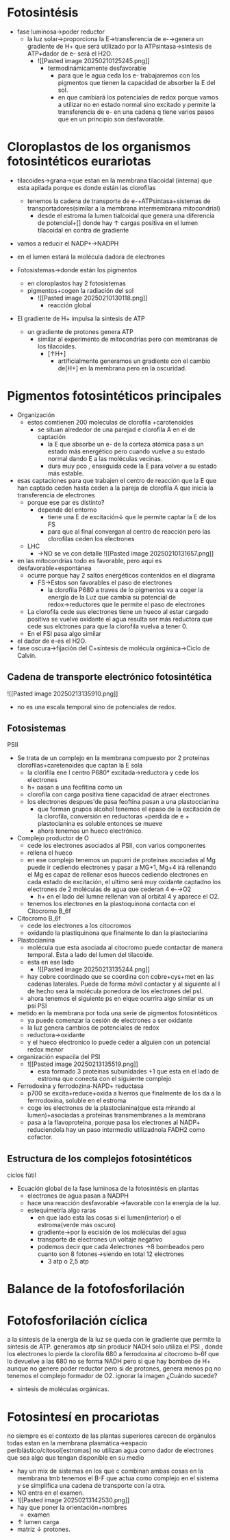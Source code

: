 # Fotosintésis
- fase luminosa→poder reductor
	- la luz solar→proporciona la E→transferencia de e-→genera un gradiente de H+ que será utilizado por la ATPsintasa→síntesis de ATP+dador de e- será el H2O.
		- ![[Pasted image 20250210125245.png]]
			- termodinámicamente desfavorable
				- para que le agua ceda los e- trabajaremos con los pigmentos que tienen la capacidad de absorber la E del sol.
				- en que cambiará los potenciales de redox porque vamos a utilizar no en estado normal sino excitado y permite la transferencia de e- en una cadena q tiene varios pasos que en un principio son desfavorable.

# Cloroplastos de los organismos fotosintéticos eurariotas
- tilacoides→grana→que estan en la membrana tilacoidal (interna) que esta apilada porque es donde están las clorofilas 
	- tenemos la cadena de transporte de e-+ATPsintasa+sistemas de transportadores(similar a la membrana intermembrana mitocondrial)
		- desde el estroma la lumen tialcoidal que genera una diferencia de potencial+[] donde hay ↑ cargas positiva en el lumen tilacoidal en contra de gradiente

- vamos a reducir el NADP+→NADPH
- en el lumen estará la molécula dadora de electrones
- Fotosistemas→donde están los pigmentos 
	- en cloroplastos hay 2 fotosistemas
	- pigmentos+cogen la radiación del sol
		- ![[Pasted image 20250210130118.png]]
			- reacción global
- El gradiente de H+ impulsa la síntesis de ATP
	- un gradiente de protones genera ATP
		- similar al experimento de mitocondrias pero con membranas de los tilacoides.
			- [↑H+]
				- artificialmente generamos un gradiente con el cambio de[H+] en la membrana pero en la oscuridad.
# Pigmentos fotosintéticos principales
- Organización 
	- estos comtienen 200 moleculas de clorofila +carotenoides 
		- se situan alrededor de una parejad e clorofila A en el  de captación
			- la E que absorbe un e- de la corteza atómica pasa a un estado más energético pero cuando vuelve a su estado normal dando E a las moléculas vecinas.
			- dura muy pco , enseguida cede la E para volver a su estado más estable.
- esas captaciones para que trabajen el centro de reacción que la E que han captado ceden hasta ceden a la pareja de clorofila A que inicia la transferencia de electrones
	- porque  ese par es distinto?
		- depende del entorno
			- tiene una E de excitación↓ que le permite captar la E de los FS 
			- para que al final convergan al centro de reacción pero las clorofilas ceden los electrones
	- LHC
		- →NO se ve con detalle
![[Pasted image 20250210131657.png]]
- en las mitocondrias todo es favorable, pero aqui es desfavorable+espontánea
	- ocurre porque hay 2 saltos energéticos contenidos en el diagrama
		- FS→Estos son favorables el paso de electrones
			- la clorofila P680 a traves de lo pigmentos va a coger la energía de la Luz que cambia su potencial de redox→reductores que le permite el paso de electrones
	- La clorofila cede sus electrones tiene un hueco al estar cargado positiva se vuelve oxidante el agua resulta ser más reductora que cede sus elctrones para que la clorofila vuelva a tener 0.
	- En el FSI pasa algo similar
- el dador de e-es el H2O.
- fase oscura→fijación del C+síntesis de molécula  orgánica→Ciclo de Calvin.
## Cadena de transporte electrónico fotosintética
![[Pasted image 20250213135910.png]]
- no es una escala temporal sino de potenciales de redox.
## Fotosistemas
PSII
- Se trata de un complejo en la membrana compuesto por 2 proteínas clorofilas+caretenoides que captan la E sola
	- la clorifila ene l centro P680* excitada→reductora y cede los electrones 
	- h+ oasan a una feofitina como un
	- clorofila con carga positiva tiene capacidad de atraer electrones  
	- los electrones despues'de pasa feoftina pasan a una plastoccianina
		- que forman grupos alcohol tenemos el epaso de la excitación de la clorofila, conversión en reductoras +perdida de e + plastocianina es soluble entonces se mueve
		- ahora tenemos un hueco electrónico.
- Complejo productor  de O
	- cede los electrones asociados al PSII, con varios componentes
	- rellena el hueco
	- en ese complejo tenemos un pupurri de proteínas asociadas al Mg puede ir  cediendo electrones y  pasar a MG+1, Mg+4 irá rellenando el Mg es capaz de  rellenar esos huecos cediendo electrones en cada estado de excitación, el ultimo será muy oxidante captadno los electrones de 2 moléculas de agua que cederan 4 e-→O2
		- h+ en el lado del lumne rellenan van al orbital 4 y aparece el O2.
	- tenemos los electrones en la plastoquinona contacta con el Citocromo B_6f
- Citocromo B_6f
	- cede los  electrones a los citocromos
	- oxidando la plastiquinona que finalmente lo dan la plastocianina
- Plastocianina
	- molécula que esta asociada al citocromo puede contactar de manera temporal. Esta a lado del lumen del tilacoide.
	- esta en ese lado
		- ![[Pasted image 20250213135244.png]]
	- hay cobre coordinado que se coordina con cobre+cys+met en las cadenas laterales. Puede de forma móvil contactar y al siguiente al I de hecho será la molécula ponedora de los electrones del psI.
	- ahora tenemos el siguiente ps en elque ocurrira algo similar es un psi
PSI
- metido en la membrana por toda una serie de pigmentos fotosintéticos
	- ya puede comenzar la cesión de electrones a ser oxidante
	- la luz genera cambios de potenciales de redox
	- reductora→oxidante
	- y el hueco electronico lo puede ceder a alguien con un potencial redox menor 
- organización espacila del PSI
	- ![[Pasted image 20250213135519.png]]
		- esra formado 3 proteínas subunidades +1 que esta en el lado de estroma que conecta con el siguiente complejo
- Ferredoxina  y ferrodozina-NAPD+ reductasa
	- p700 se excita+reduce+oxida a hierros que finalmente de los da a la ferrrodoxina, soluble en  el estroma
	- coge los electrones de la plastocianina(que esta mirando al  lumen)+asociadas a proteínas transmembranes a la membrana
	- pasa a la flavoproteína, porque pasa los electrones al NADP+ reduciendola hay un paso intermedio utilizadnola FADH2 como cofactor.
## Estructura de los complejos fotosintéticos
ciclos fútil 
- Ecuación global  de la fase luminosa de la fotosintésis en plantas
	- electrones de agua pasan a  NADPH 
	- hace una reacción desfavorable →favorable con la energía de la luz.
	- estequimetría algo raras
		- en que lado esta las cosas si el lumen(interior) o el estroma(verde más oscuro)
		- gradiente→por la escisión de los moléculas del agua
		- transporte de electrones un voltaje negativo
		- podemos decir que cada 4electrones →8 bombeados pero cuanto son 8 fotones→siendo en total 12 electrones
			- 3 atp o 2,5 atp
# Balance de la fotofosforilación
#  Fotofosforilación cíclica
a la síntesis de la energia de la luz se queda con le gradiente que permite la síntesis de ATP.
generamos atp sin producir NADH solo utiliza el PSI , donde los electrones lo pierde la clorofila 680 a ferrodoxina al citocromo b-6f que lo devuelve a las 680 no se forma NADH pero si que hay bombeo de H+
aunque no genere poder reductor pero si de protones, 
genera menos  pq no tenemos el complejo formador  de O2.
ignorar la imagen
¿Cuándo sucede?
- sintesis de moléculas orgánicas.
# Fotosintesí en procariotas
no siempre es el contexto de las plantas superiores
carecen de orgánulos
todas estan en la membrana plasmática→espacio periblástico/citosol[estromas]
no utilizan agua como dador de electrones que sea algo que tengan disponible en su medio
- hay un mix de sistemas en los que c  combinan ambas cosas en la membrana tmb tenemos el B-F que actua como complejo  en el sistema y se simplifica una cadena de transporte con la otra.
- NO entra en el examen.
- ![[Pasted image 20250213142530.png]]
- hay que poner la orientación+nombres 
	- examen
- ↑ lumen carga 
- matriz ↓ protones.